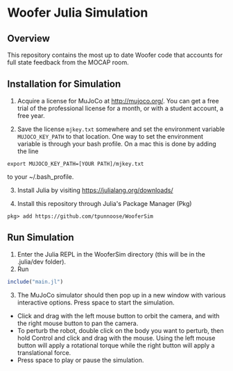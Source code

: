 # Woofer Julia Simulation

## Overview
This repository contains the most up to date Woofer code that accounts for full state feedback from the MOCAP room.

## Installation for Simulation
1. Acquire a license for MuJoCo at http://mujoco.org/. You can get a free trial of the professional license for a month, or with a student account, a free year.

2. Save the license ```mjkey.txt``` somewhere and set the environment variable ```MUJOCO_KEY_PATH``` to that location. One way to set the environment variable is through your bash profile. On a mac this is done by adding the line
```
export MUJOCO_KEY_PATH=[YOUR PATH]/mjkey.txt
```
to your ~/.bash_profile.

3. Install Julia by visiting https://julialang.org/downloads/

4. Install this repository through Julia's Package Manager (Pkg)
```shell
pkg> add https://github.com/tpunnoose/WooferSim
```

## Run Simulation
1. Enter the Julia REPL in the WooferSim directory (this will be in the .julia/dev folder).
2. Run
```julia
include("main.jl")
```
3. The MuJoCo simulator should then pop up in a new window with various interactive options. Press space to start the simulation.
- Click and drag with the left mouse button to orbit the camera, and with the right mouse button to pan the camera.
- To perturb the robot, double click on the body you want to perturb, then hold Control and click and drag with the mouse. Using the left mouse button will apply a rotational torque while the right button will apply a translational force.
- Press space to play or pause the simulation.
